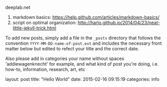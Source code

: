 deeplab.net


1.  markdown basics: https://help.github.com/articles/markdown-basics/
2.  script on optimal organization: http://harlo.github.io/2014/04/23/neat-little-jekyll-trick.html


To add new posts, simply add a file in the `_posts` directory that follows the convention `YYYY-MM-DD-name-of-post.ext` and includes the necessary front matter below but edited to refect your title and the correct date.

Also please add in categories your name without spaces 'addiewagenknecht' for example, and what kind of post you're doing, i.e. how-to, information, research, art, etc

  layout: post
  title:  "Hello World"
  date:   2015-02-16 09:15:19
  categories: info
